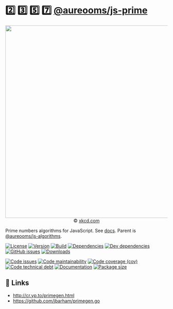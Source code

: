 :two: :three: :five: :seven:
[@aureooms/js-prime](https://make-github-pseudonymous-again.github.io/js-prime)
==

<p align="center">
<a href="https://xkcd.com/5">
<img src="https://imgs.xkcd.com/comics/blownapart_color.jpg" width="600">
</a><br/>
© <a href="https://xkcd.com">xkcd.com</a>
</p>

Prime numbers algorithms for JavaScript.
See [docs](https://make-github-pseudonymous-again.github.io/js-prime).
Parent is [@aureooms/js-algorithms](https://github.com/make-github-pseudonymous-again/js-algorithms).

[![License](https://img.shields.io/github/license/make-github-pseudonymous-again/js-prime.svg)](https://raw.githubusercontent.com/make-github-pseudonymous-again/js-prime/main/LICENSE)
[![Version](https://img.shields.io/npm/v/@aureooms/js-prime.svg)](https://www.npmjs.org/package/@aureooms/js-prime)
[![Build](https://img.shields.io/travis/make-github-pseudonymous-again/js-prime/main.svg)](https://travis-ci.com/make-github-pseudonymous-again/js-prime/branches)
[![Dependencies](https://img.shields.io/david/make-github-pseudonymous-again/js-prime.svg)](https://david-dm.org/make-github-pseudonymous-again/js-prime)
[![Dev dependencies](https://img.shields.io/david/dev/make-github-pseudonymous-again/js-prime.svg)](https://david-dm.org/make-github-pseudonymous-again/js-prime?type=dev)
[![GitHub issues](https://img.shields.io/github/issues/make-github-pseudonymous-again/js-prime.svg)](https://github.com/make-github-pseudonymous-again/js-prime/issues)
[![Downloads](https://img.shields.io/npm/dm/@aureooms/js-prime.svg)](https://www.npmjs.org/package/@aureooms/js-prime)

[![Code issues](https://img.shields.io/codeclimate/issues/make-github-pseudonymous-again/js-prime.svg)](https://codeclimate.com/github/make-github-pseudonymous-again/js-prime/issues)
[![Code maintainability](https://img.shields.io/codeclimate/maintainability/make-github-pseudonymous-again/js-prime.svg)](https://codeclimate.com/github/make-github-pseudonymous-again/js-prime/trends/churn)
[![Code coverage (cov)](https://img.shields.io/codecov/c/gh/make-github-pseudonymous-again/js-prime/main.svg)](https://codecov.io/gh/make-github-pseudonymous-again/js-prime)
[![Code technical debt](https://img.shields.io/codeclimate/tech-debt/make-github-pseudonymous-again/js-prime.svg)](https://codeclimate.com/github/make-github-pseudonymous-again/js-prime/trends/technical_debt)
[![Documentation](https://make-github-pseudonymous-again.github.io/js-prime/badge.svg)](https://make-github-pseudonymous-again.github.io/js-prime/source.html)
[![Package size](https://img.shields.io/bundlephobia/minzip/@aureooms/js-prime)](https://bundlephobia.com/result?p=@aureooms/js-prime)

## :link: Links

 - http://cr.yp.to/primegen.html
 - https://github.com/jbarham/primegen.go
